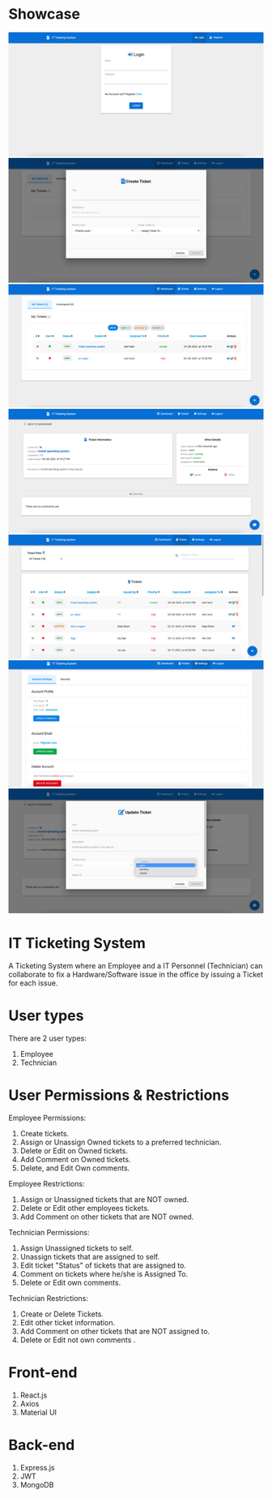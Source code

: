# Showcase 

![Alt text](/images/1.png?raw=true "Title")
![Alt text](/images/2.png?raw=true "Title")
![Alt text](/images/3.png?raw=true "Title")
![Alt text](/images/4.png?raw=true "Title")
![Alt text](/images/5.png?raw=true "Title")
![Alt text](/images/6.png?raw=true "Title")
![Alt text](/images/7.png?raw=true "Title")

# IT Ticketing System
A Ticketing System where an Employee and a IT Personnel (Technician) can collaborate to fix a Hardware/Software issue in the office by issuing a Ticket for each issue.

# User types
There are 2 user types:

1. Employee
2. Technician

# User Permissions & Restrictions
Employee Permissions:

1. Create tickets.
2. Assign or Unassign Owned tickets to a preferred technician.
3. Delete or Edit on Owned tickets.
4. Add Comment on Owned tickets.
5. Delete, and Edit Own comments.

Employee Restrictions:

1. Assign or Unassigned tickets that are NOT owned.
2. Delete or Edit other employees tickets.
3. Add Comment on other tickets that are NOT owned.

Technician Permissions:

1. Assign Unassigned tickets to self.
2. Unassign tickets that are assigned to self.
3. Edit ticket "Status" of tickets that are assigned to.
4. Comment on tickets where he/she is Assigned To.
5. Delete or Edit own comments.

Technician Restrictions:

1. Create or Delete Tickets.
2. Edit other ticket information.
3. Add Comment on other tickets that are NOT assigned to.
4. Delete or Edit not own comments .

# Front-end
1. React.js
2. Axios
3. Material UI

# Back-end
1. Express.js
2. JWT
3. MongoDB
